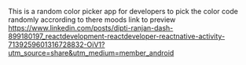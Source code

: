 This is a random color picker app for developers to pick the color code randomly accrording to there moods 
link to preview 
https://www.linkedin.com/posts/dipti-ranjan-dash-899180197_reactdevelopment-reactdeveloper-reactnative-activity-7139259601316728832-OiV1?utm_source=share&utm_medium=member_android
